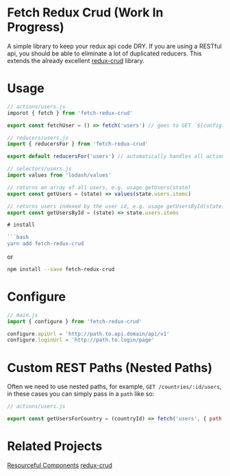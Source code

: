 # Fetch Redux Crud (Work In Progress)

A simple library to keep your redux api code DRY. If you are using a RESTful api, you should be able to eliminate a lot of duplicated reducers. This extends the already excellent [redux-crud](https://github.com/Versent/redux-crud) library.

# Usage

```javascript
// actions/users.js
imporot { fetch } from 'fetch-redux-crud'

export const fetchUser = () => fetch('users') // goes to GET `${config.apiUrl}/users`
```

```javascript
// reducers/users.js
import { reducersFor } from 'fetch-redux-crud'

export default reducersFor('users') // automatically handles all actions for users
```

```javascript
// selectors/users.js
import values from 'lodash/values'

// returns an array of all users, e.g. usage getUsers(state)
export const getUsers = (state) => values(state.users.items)

// returns users indexed by the user id, e.g. usage getUsersById(state)[1] <- gets user with id 1
export const getUsersById = (state) => state.users.items

# install

```bash
yarn add fetch-redux-crud
```

or

```bash
npm install --save fetch-redux-crud
```

# Configure

```javascript
// main.js
import { configure } from 'fetch-redux-crud'

configure.apiUrl = 'http://path.to.api.domain/api/v1'
configure.loginUrl = 'http://path.to.login/page'
```

# Custom REST Paths (Nested Paths)

Often we need to use nested paths, for example, `GET /countries/:id/users`, in these cases you can simply pass in a `path` like so:

```javascript
// actions/users.js

export const getUsersForCountry = (countryId) => fetch('users', { path: `/countries/${countryId}/users` })
```
# Related Projects

[Resourceful Components](https://github.com/mattvague/resourceful-components)
[redux-crud](https://github.com/Versent/redux-crud)
